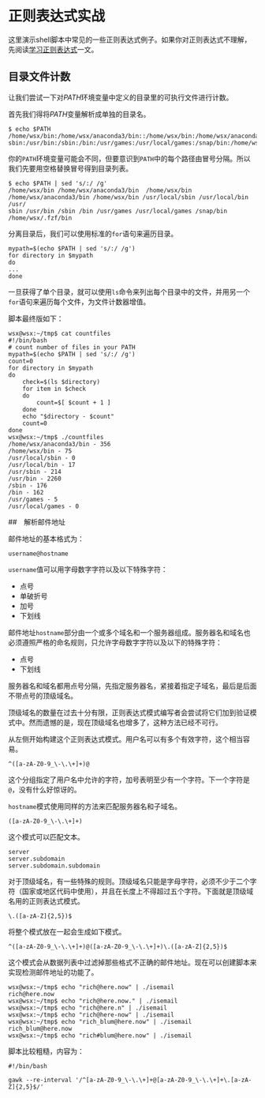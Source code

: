 # 正则表达式实战

这里演示shell脚本中常见的一些正则表达式例子。如果你对正则表达式不理解，先阅读[学习正则表达式](https://www.jianshu.com/p/7c50954651fa)一文。

## 目录文件计数

让我们尝试一下对*PATH*环境变量中定义的目录里的可执行文件进行计数。

首先我们得将*PATH*变量解析成单独的目录名。

```shell
$ echo $PATH
/home/wsx/bin:/home/wsx/anaconda3/bin::/home/wsx/bin:/home/wsx/anaconda3/bin:/home/wsx/bin:/usr/local/sbin:/usr/local/bin:/usr/
sbin:/usr/bin:/sbin:/bin:/usr/games:/usr/local/games:/snap/bin:/home/wsx/.fzf/bin
```

你的`PATH`环境变量可能会不同，但要意识到`PATH`中的每个路径由冒号分隔。所以我们先要用空格替换冒号得到目录列表。

```shell
$ echo $PATH | sed 's/:/ /g'
/home/wsx/bin /home/wsx/anaconda3/bin  /home/wsx/bin /home/wsx/anaconda3/bin /home/wsx/bin /usr/local/sbin /usr/local/bin /usr/
sbin /usr/bin /sbin /bin /usr/games /usr/local/games /snap/bin /home/wsx/.fzf/bin
```

分离目录后，我们可以使用标准的`for`语句来遍历目录。

```
mypath=$(echo $PATH | sed 's/:/ /g')
for directory in $mypath
do
...
done
```

一旦获得了单个目录，就可以使用`ls`命令来列出每个目录中的文件，并用另一个`for`语句来遍历每个文件，为文件计数器增值。

脚本最终版如下：

```shell
wsx@wsx:~/tmp$ cat countfiles
#!/bin/bash
# count number of files in your PATH
mypath=$(echo $PATH | sed 's/:/ /g')
count=0
for directory in $mypath
do
    check=$(ls $directory)
    for item in $check
    do
        count=$[ $count + 1 ]
    done
    echo "$directory - $count"
    count=0
done
wsx@wsx:~/tmp$ ./countfiles
/home/wsx/anaconda3/bin - 356
/home/wsx/bin - 75
/usr/local/sbin - 0
/usr/local/bin - 17
/usr/sbin - 214
/usr/bin - 2260
/sbin - 176
/bin - 162
/usr/games - 5
/usr/local/games - 0

```

##　解析邮件地址

邮件地址的基本格式为：

```
username@hostname
```

`username`值可以用字母数字字符以及以下特殊字符：
* 点号
* 单破折号
* 加号
* 下划线

邮件地址`hostname`部分由一个或多个域名和一个服务器组成。服务器名和域名也必须遵照严格的命名规则，只允许字母数字字符以及以下的特殊字符：
* 点号
* 下划线

服务器名和域名都用点号分隔，先指定服务器名，紧接着指定子域名，最后是后面不带点号的顶级域名。

顶级域名的数量在过去十分有限，正则表达式模式编写者会尝试将它们加到验证模式中。然而遗憾的是，现在顶级域名也增多了，这种方法已经不可行。

从左侧开始构建这个正则表达式模式。用户名可以有多个有效字符，这个相当容易。

```
^([a-zA-Z0-9_\-\.\+]+)@
```

这个分组指定了用户名中允许的字符，加号表明至少有一个字符。下一个字符是`@`，没有什么好惊讶的。

`hostname`模式使用同样的方法来匹配服务器名和子域名。

```
([a-zA-Z0-9_\-\.\+]+)
```

这个模式可以匹配文本。

```
server
server.subdomain
server.subdomain.subdomain
```

对于顶级域名，有一些特殊的规则。顶级域名只能是字母字符，必须不少于二个字符（国家或地区代码中使用），并且在长度上不得超过五个字符。下面就是顶级域名用的正则表达式模式。

```
\.([a-zA-Z]{2,5})$
```

将整个模式放在一起会生成如下模式。

```
^([a-zA-Z0-9_\-\.\+]+)@([a-zA-Z0-9_\-\.\+]+)\.([a-zA-Z]{2,5})$
```

这个模式会从数据列表中过滤掉那些格式不正确的邮件地址。现在可以创建脚本来实现检测邮件地址的功能了。

```shell
wsx@wsx:~/tmp$ echo "rich@here.now" | ./isemail
rich@here.now
wsx@wsx:~/tmp$ echo "rich@here.now." | ./isemail
wsx@wsx:~/tmp$ echo "rich@here.n" | ./isemail
wsx@wsx:~/tmp$ echo "rich@here-now" | ./isemail
wsx@wsx:~/tmp$ echo "rich_blum@here.now" | ./isemail
rich_blum@here.now
wsx@wsx:~/tmp$ echo "rich#blum@here.now" | ./isemail
```

脚本比较粗糙，内容为：

```shell
#!/bin/bash

gawk --re-interval '/^[a-zA-Z0-9_\-\.\+]+@[a-zA-Z0-9_\-\.\+]+\.[a-zA-Z]{2,5}$/'

```
